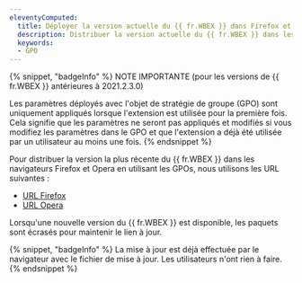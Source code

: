 ```yaml
---
eleventyComputed:
  title: Déployer la version actuelle du {{ fr.WBEX }} dans Firefox et Opera en utilisant les GPOs
  description: Distribuer la version actuelle du {{ fr.WBEX }} dans les navigateurs Firefox et Opera en utilisant les GPOs.
  keywords:
  - GPO
---
```

{% snippet, "badgeInfo" %}
NOTE IMPORTANTE (pour les versions de {{ fr.WBEX }} antérieures à 2021.2.3.0)

Les paramètres déployés avec l'objet de stratégie de groupe (GPO) sont uniquement appliqués lorsque l'extension est utilisée pour la première fois. Cela signifie que les paramètres ne seront pas appliqués et modifiés si vous modifiez les paramètres dans le GPO et que l'extension a déjà été utilisée par un utilisateur au moins une fois.
{% endsnippet %}

Pour distribuer la version la plus récente du {{ fr.WBEX }} dans les navigateurs Firefox et Opera en utilisant les GPOs, nous utilisons les URL suivantes :
* [URL Firefox](https://cdn.devolutions.net/download/BrowserExtension/DevolutionsWorkspaceFirefox.Latest.xpi)
* [URL Opera](https://cdn.devolutions.net/download/BrowserExtension/DevolutionsWorkspaceOpera.Latest.crx)

Lorsqu'une nouvelle version du {{ fr.WBEX }} est disponible, les paquets sont écrasés pour maintenir le lien à jour.

{% snippet, "badgeInfo" %}
La mise à jour est déjà effectuée par le navigateur avec le fichier de mise à jour. Les utilisateurs n'ont rien à faire.
{% endsnippet %}
